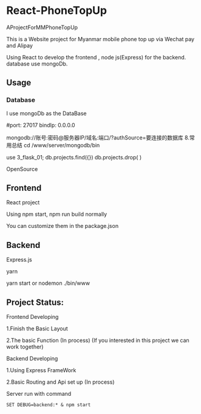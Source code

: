 # React-PhoneTopUp

 AProjectForMMPhoneTopUp

This is a Website project for Myanmar mobile phone top up via Wechat pay and Alipay

Using React to develop the frontend , node js(Express) for the backend.
database use mongoDb.

## Usage

### Database

I use mongoDb as the DataBase

#port: 27017
  bindIp: 0.0.0.0

mongodb://账号:密码@服务器IP/域名:端口/?authSource=要连接的数据库
8.常用总结
cd /www/server/mongodb/bin

use 3_flask_01;
db.projects.find({})
db.projects.drop( )

OpenSource


## Frontend

React project

Using npm start, npm run build normally

You can customize them in the package.json


## Backend

Express.js

yarn

yarn start or nodemon ./bin/www

## Project Status:

Frontend Developing

1.Finish the Basic Layout

2.The basic Function (In process)
(If you interested in this project we can work together)

Backend Developing

1.Using Express FrameWork

2.Basic Routing and Api set up (In process)

Server run with command

```
SET DEBUG=backend:* & npm start
```
